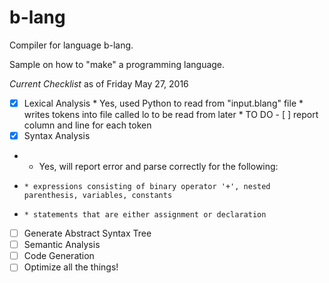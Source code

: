 # b-lang
Compiler for language b-lang.

Sample on how to "make" a programming language. 


*Current Checklist* as of Friday May 27, 2016
- [x] Lexical Analysis
      * Yes, used Python to read from "input.blang" file
      * writes tokens into file called lo to be read from later
      * TO DO
      - [ ] report column and line for each token
- [x] Syntax Analysis
-   * Yes, will report error and parse correctly for the following:
-     * expressions consisting of binary operator '+', nested parenthesis, variables, constants
-     * statements that are either assignment or declaration
- [ ] Generate Abstract Syntax Tree
- [ ] Semantic Analysis
- [ ] Code Generation
- [ ] Optimize all the things!
